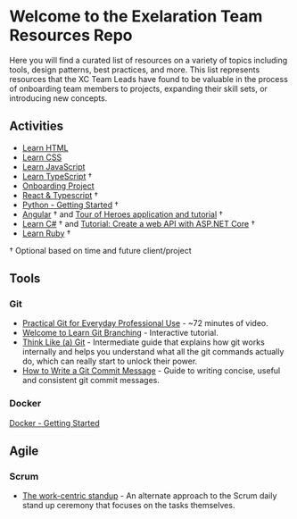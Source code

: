 # Welcome to the Exelaration Team Resources Repo

Here you will find a curated list of resources on a variety of topics including tools, design patterns, best practices, and more. This list represents resources that the XC Team Leads have found to be valuable in the process of onboarding team members to projects, expanding their skill sets, or introducing new concepts.

## Activities

- [Learn HTML](https://www.codecademy.com/learn/learn-html)
- [Learn CSS](https://www.codecademy.com/learn/learn-css)
- [Learn JavaScript](https://www.codecademy.com/learn/introduction-to-javascript)
- [Learn TypeScript](https://www.codecademy.com/learn/learn-typescript) †
- [Onboarding Project](ONBOARDING.md)
- [React & Typescript](REACT.md) †
- [Python - Getting Started](PYTHON.md) †
- [Angular](https://www.codecademy.com/resources/docs/general/angular) † and [Tour of Heroes application and tutorial](https://angular.io/tutorial) †
- [Learn C#](https://www.codecademy.com/learn/learn-c-sharp) † and [Tutorial: Create a web API with ASP.NET Core](https://learn.microsoft.com/en-us/aspnet/core/tutorials/first-web-api) †
- [Learn Ruby](https://www.codecademy.com/learn/learn-ruby) † <!-- 💲 paid pro only - [Learn Ruby on Rails](https://www.codecademy.com/learn/learn-rails) † -->

† Optional based on time and future client/project

## Tools

### Git

- [Practical Git for Everyday Professional Use](https://egghead.io/courses/practical-git-for-everyday-professional-use) - ~72 minutes of video.
- [Welcome to Learn Git Branching](https://learngitbranching.js.org/) - Interactive tutorial.
- [Think Like (a) Git](http://think-like-a-git.net/) - Intermediate guide that explains how git works internally and helps you understand what all the git commands actually do, which can really start to unlock their power.
- [How to Write a Git Commit Message](https://chris.beams.io/posts/git-commit/) - Guide to writing concise, useful and consistent git commit messages.


### Docker

[Docker - Getting Started](DOCKER.md)


## Agile

### Scrum

- [The work-centric standup](https://blog.usejournal.com/the-work-centric-standup-cc20205b47ea) - An alternate approach to the Scrum daily stand up ceremony that focuses on the tasks themselves.
